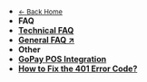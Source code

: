 <!-- @@@NOCONTENT -->
- [<small>← Back Home</small>](/ "Midtrans Payment Gateway Technical Documentation")
- **FAQ**
- [**Technical FAQ**](en/other/faq/technical.md "Midtrans - Technical FAQ")
- [**General FAQ ↗**](https://support.midtrans.com)
- **Other**
- [**GoPay POS Integration**](en/other/faq/gopay-pos.md "Midtrans - GoPay POS Integration")
- [**How to Fix the 401 Error Code?**](en/other/faq/troubleshoot-401.md "Troubleshoot and Quickly Fix the 401 Unauthorized")
